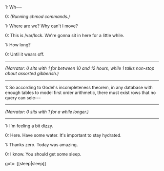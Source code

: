 
1: Wh---

0: _(Running chmod commands.)_

1: Where are we? Why can't I move?

0: This is /var/lock. We're gonna sit in here for a little while.

1: How long?

0: Until it wears off.

---

_(Narrator: 0 sits with 1 for between 10 and 12 hours, while 1 talks non-stop about assorted gibberish.)_

---

1: So according to Godel's incompleteness theorem, in any database with enough tables to model first order arithmetic, there must exist rows that no query can sele---

---

_(Narrator: 0 sits with 1 for a while longer.)_

---

1: I'm feeling a bit dizzy.

0: Here. Have some water. It's important to stay hydrated.

1: Thanks zero. Today was amazing.

0: I know. You should get some sleep.

goto: [[sleep|sleep]]
